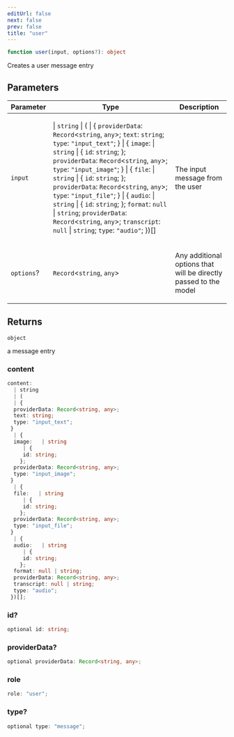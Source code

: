 ```yaml
---
editUrl: false
next: false
prev: false
title: "user"
---
```


```ts
function user(input, options?): object
```

Creates a user message entry

## Parameters

<table>
<thead>
<tr>
<th>Parameter</th>
<th>Type</th>
<th>Description</th>
</tr>
</thead>
<tbody>
<tr>
<td>

`input`

</td>
<td>

 \| `string` \| ( \| \{ `providerData`: `Record`\<`string`, `any`\>; `text`: `string`; `type`: `"input_text"`; \} \| \{ `image`: \| `string` \| \{ `id`: `string`; \}; `providerData`: `Record`\<`string`, `any`\>; `type`: `"input_image"`; \} \| \{ `file`: \| `string` \| \{ `id`: `string`; \}; `providerData`: `Record`\<`string`, `any`\>; `type`: `"input_file"`; \} \| \{ `audio`: \| `string` \| \{ `id`: `string`; \}; `format`: `null` \| `string`; `providerData`: `Record`\<`string`, `any`\>; `transcript`: `null` \| `string`; `type`: `"audio"`; \})[]

</td>
<td>

The input message from the user

</td>
</tr>
<tr>
<td>

`options`?

</td>
<td>

`Record`\<`string`, `any`\>

</td>
<td>

Any additional options that will be directly passed to the model

</td>
</tr>
</tbody>
</table>

## Returns

`object`

a message entry

### content

```ts
content: 
  | string
  | (
  | {
  providerData: Record<string, any>;
  text: string;
  type: "input_text";
 }
  | {
  image:   | string
     | {
     id: string;
    };
  providerData: Record<string, any>;
  type: "input_image";
 }
  | {
  file:   | string
     | {
     id: string;
    };
  providerData: Record<string, any>;
  type: "input_file";
 }
  | {
  audio:   | string
     | {
     id: string;
    };
  format: null | string;
  providerData: Record<string, any>;
  transcript: null | string;
  type: "audio";
 })[];
```

### id?

```ts
optional id: string;
```

### providerData?

```ts
optional providerData: Record<string, any>;
```

### role

```ts
role: "user";
```

### type?

```ts
optional type: "message";
```

